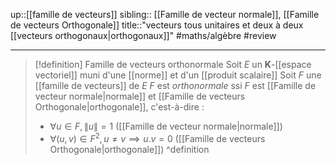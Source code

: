 up::[[famille de vecteurs]]
sibling:: [[Famille de vecteur normale]], [[Famille de vecteurs Orthogonale]] 
title::"vecteurs tous unitaires et deux à deux [[vecteurs orthogonaux|orthogonaux]]"
#maths/algèbre #review 

---

> [!definition] Famille de vecteurs orthonormale
> Soit $E$ un $\mathbf{K}$-[[espace vectoriel]] muni d'une [[norme]] et d'un [[produit scalaire]] 
> Soit $F$ une [[famille de vecteurs]] de $E$
> $F$ est *orthonormale* ssi $F$ est [[Famille de vecteur normale|normale]] et [[Famille de vecteurs Orthogonale|orthogonale]], c'est-à-dire :
>  - $\forall u \in F, \|u\| = 1$ ([[Famille de vecteur normale|normale]])
>  - $\forall (u, v) \in F^{2}, u \neq v \implies u.v = 0$ ([[Famille de vecteurs Orthogonale|orthogonale]])
^definition